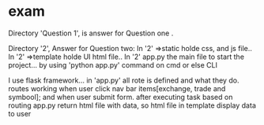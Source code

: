# exam
Directory 'Question 1', is answer for Question one .

Directory '2', Answer for Question two:
In '2' =>static  holde css, and js file..
In '2' =>template  holde UI html file..
In '2' app.py the main file to start the project... by using  'python app.py' command on cmd or else CLI

I use flask framework... in 'app.py' all rote is defined and what they do. 
routes working when user click nav bar items[exchange, trade and symbool]; and when user submit form.
after executing task based on routing app.py return html file with data, so html file in template display data to user
 
